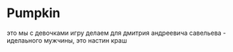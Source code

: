 # Pumpkin
это мы с девочками игру делаем для дмитрия андреевича савельева - иделаьного мужчины, это настин краш
